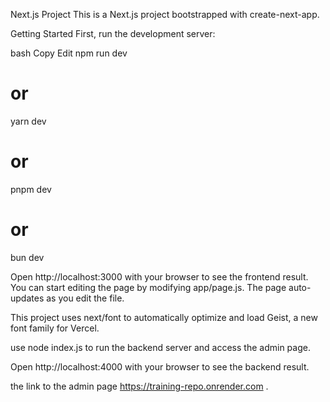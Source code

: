 Next.js Project
This is a Next.js project bootstrapped with create-next-app.

Getting Started
First, run the development server:

bash
Copy
Edit
npm run dev

# or

yarn dev

# or

pnpm dev

# or

bun dev

Open http://localhost:3000 with your browser to see the frontend result.
You can start editing the page by modifying app/page.js. The page auto-updates as you edit the file.

This project uses next/font to automatically optimize and load Geist, a new font family for Vercel.

use node index.js to run the backend server and access the admin page.

Open http://localhost:4000 with your browser to see the backend result.

the link to the admin page https://training-repo.onrender.com .

